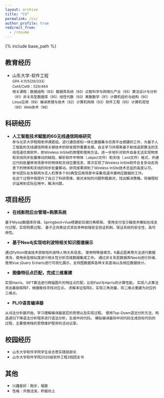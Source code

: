 ```yaml
---
layout: archive
title: "CV"
permalink: /cv/
author_profile: true
redirect_from:
  - /resume
---
```


{% include base_path %}

## 教育经历

* 山东大学-软件工程            
 <small>GPA 4.11/5(29/333）<br/>
 Cet4/Cet6：529/464<br/>
 相关课程：数据结构（93）数据库系统（93）众智科学与网络化产业（95）算法设计与分析（91）非关系型数据库（95）线性代数（93）离散数学（91）计算机组织与结构（90）Linux应用（99）编译原理与技术（92）计算机网络（93）软件工程（95）计算机视觉（90）Web技术（96） </small>

## 科研经历
* **人工智能技术赋能的6G无线通信网络研究** <br/>
  <small>
  参与北京大学程翔老师课题组，进行通信感知一体化数据集与仿真平台搭建的工作，为基于人工智能的无线通信网络关键技术的研发提供重要支撑。自主学习并探索基于射线追踪算法的无线信道仿真软件，即Wireless InSite的原理和使用方法。进一步地针对软件自身无法实现物体和天线同步批量移动的缺陷，解析软件中物体（.object文件）和天线（.xml文件）格式，并通过代码批量修改场景中的物体和天线位置信息，首次实现了Wireless InSite软件在复杂动态场景下的物体和天线的同步批量移动。研究成果得到了Wireless InSite技术总监的高度认可。 参与团队在车联网与无人机等多个6G典型应用场景中采集信道冲激响应数据的工作。<br/>
  在这个过程中我提升了自己了科研思维，面对未知的问题积极面对，找出解决策略。将编程知识运用到实际应用中，解决问题。
  </small>


## 项目经历
* **在线影院后台管理+购票系统**<br/>
<small>
基于Mysql数据库存储，Springboot+Vue搭建前后端分离框架。
使用支付宝沙箱技术模拟在线支付过程，实现购票过程。
基于正则表达式添加多种前端安全验证机制，保证系统的安全性，高可用性。 </small>

* **基于Neo4j实现哈利波特相关知识图谱展示** <br/>
<small> 
通过Python爬虫技术获取哈利波特人物关系信息。
使用特殊值填充，K最近距离等方法进行数据清洗，使用余弦相似度进行相关性分析完成数据集成工作。
通过非关系型数据库Neo4j进行存储，使用Vue jQuery Echarts进行可视化展示，支持图数据库各种关系查询以及相应数据统计。 </small>

* **图像特征点匹配，完成三维重建**<br/>
<small>
实现Harris、SIFT算法进行两幅图片的特征点匹配，比较Fast与Harris的计算性能。
实现八点算法求出基础矩阵F，根据极线寻找对应点。
求解本征矩阵E，实现三角测量，将二维点重建为对应的三维点。 </small>

* **PL/0语言编译器** <br/>
<small>
从词法分析器开始，学习理解编译器底层的思想以及实现过程。
使用Top-Down语法分析方法，构造递归下降语法分析程序进行语法分析，生成中间代码。
模拟编译器将中间代码生成目标代码的过程，主要使用栈的思想维护程序的活动记录。
 </small>

## 校园经历

  * <small>山东大学软件学院学生会志愿实践部部长    </small>
  *  <small>山东大学软件学院2020级软件工程3班团支书       </small> 
  
## 其他
  * <small>兴趣爱好：跑步，唱歌</small>
  * <small>性格：开朗活泼，积极向上</small>
  
